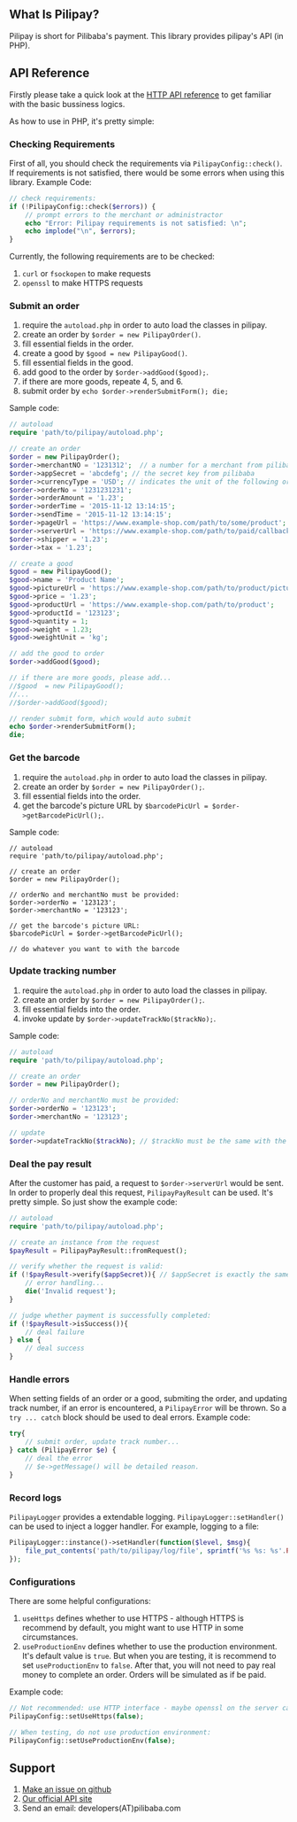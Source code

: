 ## What Is Pilipay?
Pilipay is short for Pilibaba's payment. This library provides pilipay's API (in PHP).


## API Reference
Firstly please take a quick look at the [HTTP API reference](http://api.pilibaba.com/doc/pilipay-http-api-reference.html) to get familiar with the basic bussiness logics.

As how to use in PHP, it's pretty simple:

### Checking Requirements
First of all, you should check the requirements via `PilipayConfig::check()`. If requirements is not satisfied, there would be some errors when using this library.
Example Code:
```php
// check requirements:
if (!PilipayConfig::check($errors)) {
	// prompt errors to the merchant or administractor
	echo "Error: Pilipay requirements is not satisfied: \n";
	echo implode("\n", $errors);
}

```
Currently, the following requirements are to be checked:

1. `curl` or `fsockopen` to make requests
2. `openssl` to make HTTPS requests

### Submit an order
1. require the `autoload.php` in order to auto load the classes in pilipay.
2. create an order by `$order = new PilipayOrder()`.
3. fill essential fields in the order.
4. create a good by `$good = new PilipayGood()`.
5. fill essential fields in the good.
6. add good to the order by `$order->addGood($good);`.
7. if there are more goods, repeate 4, 5, and 6.
8. submit order by `echo $order->renderSubmitForm(); die;`

Sample code:
```php
// autoload
require 'path/to/pilipay/autoload.php';

// create an order
$order = new PilipayOrder();
$order->merchantNO = '1231312';  // a number for a merchant from pilibaba
$order->appSecret = 'abcdefg'; // the secret key from pilibaba
$order->currencyType = 'USD'; // indicates the unit of the following orderAmount, shipper, tax and price
$order->orderNo = '1231231231';
$order->orderAmount = '1.23';
$order->orderTime = '2015-11-12 13:14:15';
$order->sendTime = '2015-11-12 13:14:15';
$order->pageUrl = 'https://www.example-shop.com/path/to/some/product';
$order->serverUrl = 'https://www.example-shop.com/path/to/paid/callback';
$order->shipper = '1.23';
$order->tax = '1.23';

// create a good 
$good = new PilipayGood();
$good->name = 'Product Name';
$good->pictureUrl = 'https://www.example-shop.com/path/to/product/picture';
$good->price = '1.23';
$good->productUrl = 'https://www.example-shop.com/path/to/product';
$good->productId = '123123';
$good->quantity = 1;
$good->weight = 1.23;
$good->weightUnit = 'kg';

// add the good to order
$order->addGood($good);

// if there are more goods, please add...
//$good  = new PilipayGood();
//...
//$order->addGood($good);

// render submit form, which would auto submit
echo $order->renderSubmitForm();
die;
```

### Get the barcode
1. require the `autoload.php` in order to auto load the classes in pilipay.
2. create an order by `$order = new PilipayOrder();`.
3. fill essential fields into the order.
4. get the barcode's picture URL by `$barcodePicUrl = $order->getBarcodePicUrl();`.

Sample code:
```
// autoload
require 'path/to/pilipay/autoload.php';

// create an order
$order = new PilipayOrder();

// orderNo and merchantNo must be provided:
$order->orderNo = '123123';
$order->merchantNo = '123123';

// get the barcode's picture URL:
$barcodePicUrl = $order->getBarcodePicUrl();

// do whatever you want to with the barcode
```

### Update tracking number
1. require the `autoload.php` in order to auto load the classes in pilipay.
2. create an order by `$order = new PilipayOrder();`.
3. fill essential fields into the order.
4. invoke update by `$order->updateTrackNo($trackNo);`.

Sample code:
```php
// autoload
require 'path/to/pilipay/autoload.php';

// create an order
$order = new PilipayOrder();

// orderNo and merchantNo must be provided:
$order->orderNo = '123123';
$order->merchantNo = '123123';

// update
$order->updateTrackNo($trackNo); // $trackNo must be the same with the track number on the package when shipping.
```

### Deal the pay result
After the customer has paid, a request to `$order->serverUrl` would be sent. In order to properly deal this request, `PilipayPayResult` can be used. It's pretty simple. So just show the example code:

```php
// autoload
require 'path/to/pilipay/autoload.php';

// create an instance from the request
$payResult = PilipayPayResult::fromRequest();

// verify whether the request is valid:
if (!$payResult->verify($appSecret)){ // $appSecret is exactly the same with $order->appSecret
	// error handling...
	die('Invalid request');
}

// judge whether payment is successfully completed:
if (!$payResult->isSuccess()){
	// deal failure
} else {
	// deal success
}

```

### Handle errors
When setting fields of an order or a good, submiting the order, and updating track number, if an error is encountered, a `PilipayError` will be thrown.
So a `try ... catch` block should be used to deal errors.
Example code:
```php
try{
	// submit order, update track number...
} catch (PilipayError $e) {
	// deal the error
	// $e->getMessage() will be detailed reason.
}
```

### Record logs
`PilipayLogger` provides a extendable logging. `PilipayLogger::setHandler()` can be used to inject a logger handler. For example, logging to a file:
```php
PilipayLogger::instance()->setHandler(function($level, $msg){
	file_put_contents('path/to/pilipay/log/file', sprintf('%s %s: %s'.PHP_EOL, date('Y-m-d H:i:s'), $level, $msg));
});
```

### Configurations
There are some helpful configurations:

1. `useHttps` defines whether to use HTTPS - although HTTPS is recommend by default, you might want to use HTTP in some circumstances.
2. `useProductionEnv` defines whether to use the production environment. It's default value is `true`. But when you are testing, it is recommend to set `useProductionEnv` to `false`. After that, you will not need to pay real money to complete an order. Orders will be simulated as if be paid.

Example code:
```php
// Not recommended: use HTTP interface - maybe openssl on the server cannot work.
PilipayConfig::setUseHttps(false);

// When testing, do not use production environment:
PilipayConfig::setUseProductionEnv(false);

```

## Support
1. [Make an issue on github](https://github.com/pilibaba/pilipay/issues/new)
2. [Our official API site](http://api.pilibaba.com/)
3. Send an email: developers(AT)pilibaba.com
